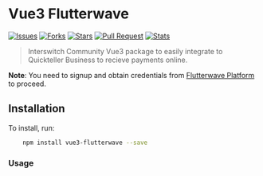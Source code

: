 # Vue3 Flutterwave 

[![Issues](	https://img.shields.io/github/issues/samuelhenshaw2020/vue3-flutterwave)](https://github.com/samuelhenshaw2020/vue3-flutterwave/issues)
[![Forks](	https://img.shields.io/github/forks/samuelhenshaw2020/vue3-flutterwave)](https://github.com/samuelhenshaw2020/vue3-flutterwave/network/members)
[![Stars](	https://img.shields.io/github/stars/samuelhenshaw2020/vue3-flutterwave)](https://github.com/samuelhenshaw2020/vue3-flutterwave/stargazers)
[![Pull Request](https://img.shields.io/github/issues-pr/samuelhenshaw2020/vue3-flutterwave)](https://github.com/samuelhenshaw2020/vue3-flutterwave/stargazers)
[![Stats](https://img.shields.io/github/watchers/samuelhenshaw2020/vue3-flutterwave)](https://github.com/samuelhenshaw2020/vue3-flutterwave/stargazers)

> Interswitch Community Vue3 package to easily integrate to Quickteller Business to recieve payments online.
> 
**Note**: You need to signup and  obtain credentials from [Flutterwave Platform](https://flutterwave.com/ng) to proceed.


<!-- ![](https://github.com/samuelhenshaw2020/vue3-flutterwave/blob/main/.images/interswitch.png?raw=true) -->

## Installation
To install, run:
```bash
    npm install vue3-flutterwave --save
```



### Usage

